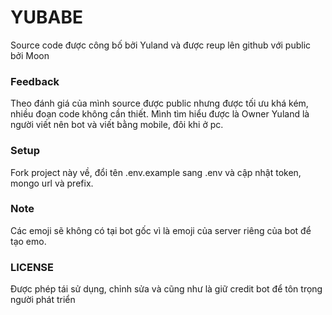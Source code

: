 # YUBABE
Source code được công bố bởi Yuland và được reup lên github với public bởi Moon

### Feedback
Theo đánh giá của mình source được public nhưng được tối ưu khá kém, nhiều đoạn code không cần thiết.
Mình tìm hiểu được là Owner Yuland là người viết nên bot và viết bằng mobile, đôi khi ở pc.

### Setup
Fork project này về, đổi tên .env.example sang .env và cập nhật token, mongo url và prefix.

### Note
Các emoji sẽ không có tại bot gốc vì là emoji của server riêng của bot để tạo emo.

### LICENSE
Được phép tái sử dụng, chỉnh sửa và cũng như là giữ credit bot để tôn trọng người phát triển